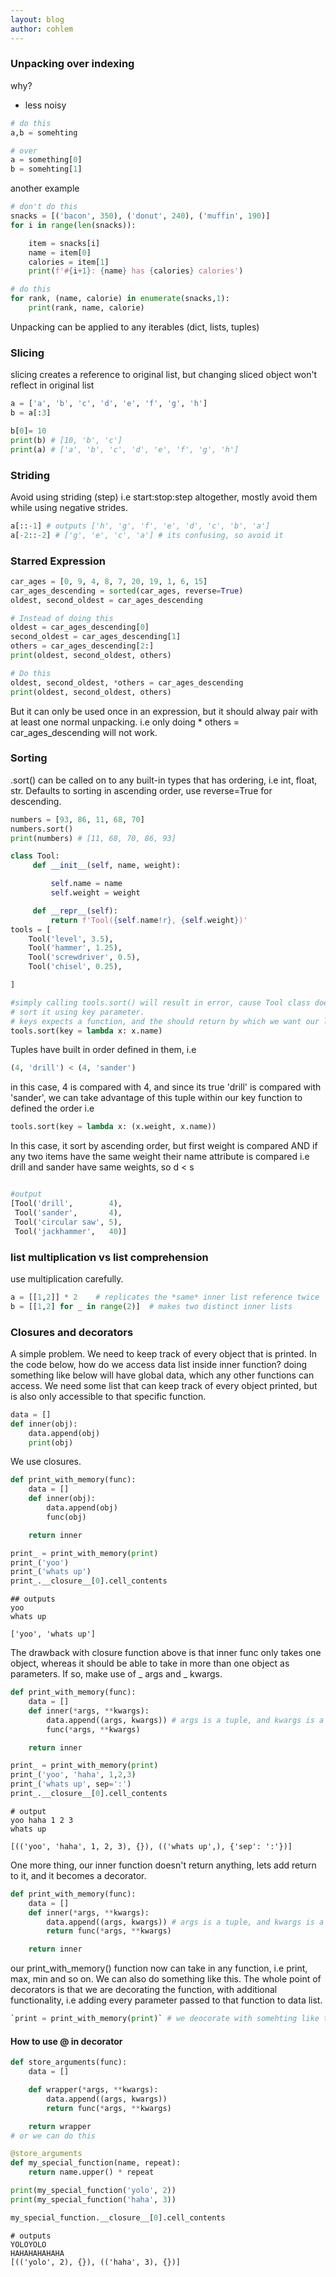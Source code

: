 ```yaml
---
layout: blog
author: cohlem
---
```


### Unpacking over indexing

why?

- less noisy

```python
# do this
a,b = somehting

# over
a = something[0]
b = somehting[1]
```

another example

```python
# don't do this
snacks = [('bacon', 350), ('donut', 240), ('muffin', 190)]
for i in range(len(snacks)):

    item = snacks[i]
    name = item[0]
    calories = item[1]
    print(f'#{i+1}: {name} has {calories} calories')

# do this
for rank, (name, calorie) in enumerate(snacks,1):
	print(rank, name, calorie)
```

Unpacking can be applied to any iterables (dict, lists, tuples)

### Slicing

slicing creates a reference to original list, but changing sliced object won't reflect in original list

```python
a = ['a', 'b', 'c', 'd', 'e', 'f', 'g', 'h']
b = a[:3]

b[0]= 10
print(b) # [10, 'b', 'c']
print(a) # ['a', 'b', 'c', 'd', 'e', 'f', 'g', 'h']
```

### Striding

Avoid using striding (step) i.e start:stop:step altogether, mostly avoid them while using negative strides.

```python
a[::-1] # outputs ['h', 'g', 'f', 'e', 'd', 'c', 'b', 'a']
a[-2::-2] # ['g', 'e', 'c', 'a'] # its confusing, so avoid it
```

### Starred Expression

```python
car_ages = [0, 9, 4, 8, 7, 20, 19, 1, 6, 15]
car_ages_descending = sorted(car_ages, reverse=True)
oldest, second_oldest = car_ages_descending

# Instead of doing this
oldest = car_ages_descending[0]
second_oldest = car_ages_descending[1]
others = car_ages_descending[2:]
print(oldest, second_oldest, others)

# Do this
oldest, second_oldest, *others = car_ages_descending
print(oldest, second_oldest, others)
```

But it can only be used once in an expression, but it should alway pair with at least one normal unpacking. i.e only doing \* others = car_ages_descending will not work.

### Sorting

.sort() can be called on to any built-in types that has ordering, i.e int, float, str. Defaults to sorting in ascending order, use reverse=True for descending.

```python
numbers = [93, 86, 11, 68, 70]
numbers.sort()
print(numbers) # [11, 68, 70, 86, 93]
```

```python
class Tool:
     def __init__(self, name, weight):

         self.name = name
         self.weight = weight

     def __repr__(self):
         return f'Tool({self.name!r}, {self.weight})'
tools = [
    Tool('level', 3.5),
    Tool('hammer', 1.25),
    Tool('screwdriver', 0.5),
    Tool('chisel', 0.25),

]

#simply calling tools.sort() will result in error, cause Tool class doesn't implement comparision operator by default.
# sort it using key parameter.
# keys expects a function, and the should return by which we want our list to be ordered i.e by name
tools.sort(key = lambda x: x.name)
```

Tuples have built in order defined in them, i.e

```python
(4, 'drill') < (4, 'sander')
```

in this case, 4 is compared with 4, and since its true 'drill' is compared with 'sander', we can take advantage of this tuple within our key function to defined the order i.e

```python
tools.sort(key = lambda x: (x.weight, x.name))
```

In this case, it sort by ascending order, but first weight is compared AND if any two items have the same weight their name attribute is compared i.e drill and sander have same weights, so d < s

```python

#output
[Tool('drill',        4),
 Tool('sander',       4),
 Tool('circular saw', 5),
 Tool('jackhammer',   40)]
```

### list multiplication vs list comprehension

use multiplication carefully.

```python
a = [[1,2]] * 2    # replicates the *same* inner list reference twice
b = [[1,2] for _ in range(2)]  # makes two distinct inner lists

```

### Closures and decorators

A simple problem. We need to keep track of every object that is printed. In the code below, how do we access data list inside inner function? doing something like below will have global data, which any other functions can access. We need some list that can keep track of every object printed, but is also only accessible to that specific function.

```python
data = []
def inner(obj):
    data.append(obj)
    print(obj)

```

We use closures.

```python
def print_with_memory(func):
    data = []
    def inner(obj):
        data.append(obj)
        func(obj)

    return inner

print_ = print_with_memory(print)
print_('yoo')
print_('whats up')
print_.__closure__[0].cell_contents
```

```
## outputs
yoo
whats up

['yoo', 'whats up']
```

The drawback with closure function above is that inner func only takes one object, whereas it should be able to take in more than one object as parameters. If so, make use of _ args and _ kwargs.

```python
def print_with_memory(func):
    data = []
    def inner(*args, **kwargs):
        data.append((args, kwargs)) # args is a tuple, and kwargs is a dict
        func(*args, **kwargs)

    return inner

print_ = print_with_memory(print)
print_('yoo', 'haha', 1,2,3)
print_('whats up', sep=':')
print_.__closure__[0].cell_contents

```

```
# output
yoo haha 1 2 3
whats up

[(('yoo', 'haha', 1, 2, 3), {}), (('whats up',), {'sep': ':'})]
```

One more thing, our inner function doesn't return anything, lets add return to it, and it becomes a decorator.

```python
def print_with_memory(func):
    data = []
    def inner(*args, **kwargs):
        data.append((args, kwargs)) # args is a tuple, and kwargs is a dict
        return func(*args, **kwargs)

    return inner

```

our print_with_memory() function now can take in any function, i.e print, max, min and so on.
We can also do something like this. The whole point of decorators is that we are decorating the function, with additional functionality, i.e adding every parameter passed to that function to data list.

```python
`print = print_with_memory(print)` # we deocorate with somehting like this
```

#### How to use @ in decorator

```python
def store_arguments(func):
    data = []

    def wrapper(*args, **kwargs):
        data.append((args, kwargs))
        return func(*args, **kwargs)

    return wrapper
# or we can do this

@store_arguments
def my_special_function(name, repeat):
    return name.upper() * repeat

print(my_special_function('yolo', 2))
print(my_special_function('haha', 3))

my_special_function.__closure__[0].cell_contents
```

```
# outputs
YOLOYOLO
HAHAHAHAHAHA
[(('yolo', 2), {}), (('haha', 3), {})]
```
